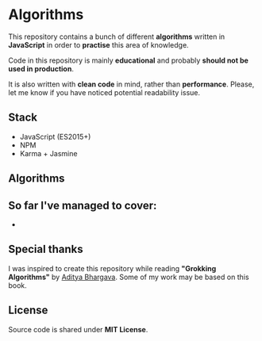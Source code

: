 # Algorithms
This repository contains a bunch of different **algorithms** written in **JavaScript** in order to **practise** this area of knowledge.

Code in this repository is mainly **educational** and probably **should not be used in production**.

It is also written with **clean code** in mind, rather than **performance**. Please, let me know if you have noticed potential readability issue.

## Stack
- JavaScript (ES2015+)
- NPM
- Karma + Jasmine

## Algorithms
So far I've managed to cover:
- 
- 

## Special thanks
I was inspired to create this repository while reading **"Grokking Algorithms"** by [Aditya Bhargava](https://github.com/egonSchiele).
Some of my work may be based on this book.

## License
Source code is shared under **MIT License**.